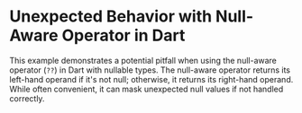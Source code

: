 # Unexpected Behavior with Null-Aware Operator in Dart

This example demonstrates a potential pitfall when using the null-aware operator (`??`) in Dart with nullable types.  The null-aware operator returns its left-hand operand if it's not null; otherwise, it returns its right-hand operand. While often convenient, it can mask unexpected null values if not handled correctly.
